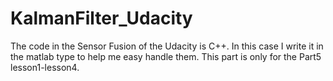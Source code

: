 # KalmanFilter_Udacity
The code in the Sensor Fusion of the Udacity is C++. In this case I write it in the matlab type to help me easy handle them. This part is only for the Part5 lesson1-lesson4.
